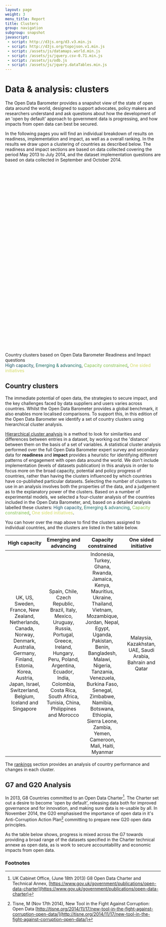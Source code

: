 ```yaml
---
layout: page
weight: 3
menu_title: Report 
title: Clusters
group: navigation
subgroup: snapshot
javascript:
 - script: http://d3js.org/d3.v3.min.js
 - script: http://d3js.org/topojson.v1.min.js
 - script: /assets/js/datamaps.world.min.js 
 - script: /assets/js/jquery.csv-0.71.min.js 
 - script: /assets/js/odb.js
 - script: /assets/js/jquery.dataTables.min.js
---
```


# Data & analysis: clusters

<span class="lead">The Open Data Barometer provides a snapshot view of the state of open data around the world, designed to support advocates, policy makers and researchers understand and ask questions about how the development of an 'open by default' approach to government data is progressing, and how impacts from open data can best be secured.</span>

In the following pages you will find an individual breakdown of results on readiness, implementation and impact, as well as a overall ranking. In the results we draw upon a clustering of countries as described below. The readiness and impact sections are based on data collected covering the period May 2013 to July 2014, and the dataset implementation questions are based on data collected in September and October 2014. 

<div id="map_container" style="position: relative; width: 100%; height: 600px;"></div>
<div id="map-caption" class="caption">Country clusters based on Open Data Barometer Readiness and Impact questions<br/>
<span style="color:#164F5F;">High capacity</span>, <span style="color:#1B6C61;">Emerging & advancing</span>, <span style="color:#83C04C;">Capacity constrained</span>, <span style="color:#D3DA61">One sided initiatives</span></div>

## Country clusters

The immediate potential of open data, the strategies to secure impact, and the key challenges faced by data suppliers and users varies across countries. Whilst the Open Data Barometer provides a global benchmark, it also enables more localised comparisons. To support this, in this edition of the Open Data Barometer we identify a set of country clusters using hierarchical cluster analysis. 

[Hierarchical cluster analysis](http://www.r-tutor.com/gpu-computing/clustering/hierarchical-cluster-analysis) is a method to look for similarities and differences between entries in a dataset, by working out the 'distance' between them on the basis of a set of variables. A statistical cluster analysis performed over the full Open Data Barometer expert survey and secondary data for **readiness** and **impact** provides a heuristic for identifying different patterns of engagement with open data around the world. We don't include implementation (levels of datasets publication) in this analysis in order to focus more on the broad capacity, potential and policy progress of countries, rather than having the clusters influenced by which countries have co-published particular datasets. Selecting the number of clusters to use in an analysis involves both the properties of the data, and a judgement as to the explanatory power of the clusters. Based on a number of experimental models, we selected a four-cluster analysis of the countries included in the Open Data Barometer, and, based on a detailed analysis labelled these clusters: <span style="color:#164F5F;">High capacity</span>, <span style="color:#1B6C61;">Emerging & advancing</span>, <span style="color:#83C04C;">Capacity constrained</span>, <span style="color:#D3DA61">One sided initiatives</span>.
 
You can hover over the map above to find the clusters assigned to individual countries, and the clusters are listed in the table below. 

<table class="table">
  <thead>
    <tr>
      <th style="text-align: center" width="25%">High capacity</th>
      <th style="text-align: center" width="25%">Emerging and advancing</th>
      <th style="text-align: center" width="25%">Capacity constrained</th>
      <th style="text-align: center" width="25%">One sided initiative</th>
    </tr>
  </thead>
  <tbody>
    <tr>
      <td style="text-align: center">UK, US, Sweden, France, New Zealand, Netherlands, Canada, Norway, Denmark, Australia, Germany, Finland, Estonia, Korea, Austria, Japan, Israel, Switzerland, Belgium, Iceland and Singapore</td>
      <td style="text-align: center">Spain, Chile, Czech Republic, Brazil, Italy, Mexico, Uruguay, Russia, Portugal, Greece, Ireland, Hungary, Peru, Poland, Argentina, Ecuador, India, Colombia, Costa Rica, South Africa, Tunisia, China, Philippines and Morocco</td>
      <td style="text-align: center">Indonesia, Turkey, Ghana, Rwanda, Jamaica, Kenya, Mauritius, Ukraine, Thailand, Vietnam, Mozambique, Jordan, Nepal, Egypt, Uganda, Pakistan, Benin, Bangladesh, Malawi, Nigeria, Tanzania, Venezuela, Burkina Faso, Senegal, Zimbabwe, Namibia, Botswana, Ethiopia, Sierra Leone, Zambia, Yemen, Cameroon, Mali, Haiti, Myanmar</td>
        <td style="text-align: center">Malaysia, Kazakhstan, UAE, Saudi Arabia, Bahrain and Qatar</td>
    </tr>
  </tbody>
</table>

The [rankings](rankings.html) section provides an analysis of country performance and changes in each cluster.

<script>
    var scores = {}
    var mapData = {}
    var map
        
    function generate_map_data(scores,variable) {
       var mapData = {}
       for(i=0;i<scores.length;i++) {
           mapData[scores[i]['ISO3']] = {fillKey:scores[i][variable],score:scores[i][variable]}
        } 
       map.updateChoropleth(mapData);

    }
    
    function setupMap(initialData) {
        var map = new Datamap({element: document.getElementById('map_container'),
          fills: {            
                      0: "#f5f5f5",
                      "Emerging and advancing": "#1B6C61",
                      "High capacity": "#164F5F",
                      "One sided initiative": "#D3DA61",
                      "Capacity constrained": "#83C04C",
                      defaultFill: 'white' //any hex, color name or rgb/rgba value
          },
          data: initialData,
          geographyConfig: {
                      borderWidth:1,
                      borderColor:'#8F8F8B',
                      highlightOnHover: false,
                      popupOnHover: true,
                      popupTemplate: function(geography, data) { //this function should just return a string
                          try {
                            return '<div class="hoverinfo"><strong>' + geography.properties.name + '</strong> Cluster:' +  data.score + '</div>';
                          } catch(err) {
                             return '<div class="hoverinfo">' + geography.properties.name + ' is was not covered by the Open Data Barometer survey</div>';
                          }
                      },
          }
        });
        return map
    }
    
    $(document).ready(function () {
        $.ajax({
            type: "GET",
            url: "/assets/data/ODB-2014-Rankings.csv",
            success: function (data) { 
               scores = $.csv.toObjects(data);
               map = setupMap({})
               generate_map_data(scores,"Cluster")
               
               $("#map_var").change(function() {
                   generate_map_data(scores,$(this).val())
               })
            }
        });
    });

</script>

## G7 and G20 Analysis

In 2013, G8 Countries committed to an Open Data Charter[^g8]. The Charter set out a desire to become 'open by default', releasing data both for improved governance and for innovation, and making sure data is re-usable by all. In November 2014, the G20 emphasised the importance of open data in it's Anti-Corruption Action Plan[^mt1] committing to prepare new G20 open data principles.

As the table below shows, progress is mixed across the G7 towards providing a broad range of the datasets specified in the Charter technical annexe as open data, as is work to secure accountability and economic impacts from open data.

<div id="g7">
    
</div>

<script>

headers = {"ODB-Scaled":{"short_name":"Score"},"ODB-Rank":{"short_name":"Rank"},"Impact_Economic-Scaled":{"short_name":"Economic"},
            "Impact_Political-Scaled":{"short_name":"Political"},"Impact_Social-Scaled":{"short_name":"Social"},"d1":{"short_name":"Map Data"},"d2":{"short_name":"Land ownership data"},"d4":{"short_name":"Detailed census data"},"d5":{"short_name":"Detailed government budget"},"d6":{"short_name":"Detailed data on government spend"},"d7":{"short_name":"Company register"},"d8":{"short_name":"Legislation"},"d9":{"short_name":"Public transport timetables"},"d10":{"short_name":"International trade data"},"d11":{"short_name":"Health sector performance"},"d12":{"short_name":"Primary or secondary education performance data"},"d13":{"short_name":"Crime statistics"},"d14":{"short_name":"National environment statistics"},"d15":{"short_name":"National election results"},"d16":{"short_name":"Public Contracts"}}

$(document).ready(function () {
    $.ajax({
        type: "GET",
        url: "/assets/data/g7-analysis.csv",
        success: function (data) { 
           fields = ["Country","ODB-Rank","ODB-Scaled","Change","Impact_Economic-Scaled",
                    "Impact_Political-Scaled","Impact_Social-Scaled",
                    "d1","d2","d4","d5","d6","d7","d8","d9","d10","d11","d12","d13","d14","d15","d16"]
           data = $.csv.toObjects(data);
           table = "<table class='table'>\n"
              table += "<thead><tr>\n"
              table += "<th colspan='4'>Overview</th><th colspan='3'>Impacts (scaled)</th><th colspan='15'>Dataset availability</th></tr>\n"
              table += "<tr>\n"
              for(col = 0;col<fields.length;col++) {
                  if(fields[col].indexOf("d")==0) {
                      colname=""
                  } else {
                      try {
                         colname = headers[fields[col]]['short_name']
                      } catch (err) {
                          colname = fields[col]
                      }
                  }
                      table += "<th>"+colname+"</th>\n"
              }
              table += "</tr></thead>\n"
              table += "<tbody>\n"
              for(i=0;i<data.length;i++) {
                      table += "<tr>\n"
                      for(field = 0;field<fields.length;field++) {
                          if(fields[field].indexOf("d")==0) {
                              table += "<td><img src='/assets/images/icons/noun/"+ fields[field]+ ".png' class='dataset-status-"+data[i][fields[field]] + "' width='25' data-toggle='tooltip' data-placement='top' title='"+headers[fields[field]]['short_name']+ (data[i][fields[field]] == 1 ? " - Available as open data" : " - Not available as open data")+"'/></td>\n"
                          } else {
                              table += "<td>"+ data[i][fields[field]] + "</td>\n"
                          }

                      }
                      table += "</tr>\n"
               }
               table += "</tbody>\n"
               table += "</table>"
               
               $("#g7").html(table)
               
               $(function () {
                 $('[data-toggle="tooltip"]').tooltip()
               })
               
               $("#g7 TABLE").dataTable({"order":[[1,"asc"]],
                            "paging":false,"searching":false})
        }
    });
});

</script>

### Footnotes
          
[^g8]: UK Cabinet Office, (June 18th 2013) G8 Open Data Charter and Technical Annex, [https://www.gov.uk/government/publications/open-data-charter](https://www.gov.uk/government/publications/open-data-charter) 
[^mt1]: Tisne, M (Nov 17th 2014), New Tool in the Fight Against Corruption: Open Data [http://tisne.org/2014/11/17/new-tool-in-the-fight-against-corruption-open-data/](http://tisne.org/2014/11/17/new-tool-in-the-fight-against-corruption-open-data/)
